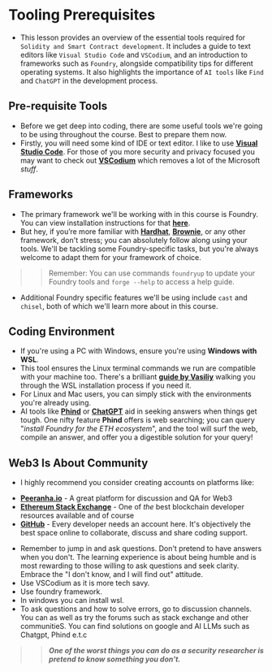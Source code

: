 # Tooling Prerequisites
- This lesson provides an overview of the essential tools required for `Solidity and Smart Contract development`. It includes a guide to text editors like `Visual Studio Code` and `VSCodium`, and an introduction to frameworks such as `Foundry`, alongside compatibility tips for different operating systems. It also highlights the importance of `AI tools` like `Find` and `ChatGPT` in the development process.

## Pre-requisite Tools
- Before we get deep into coding, there are some useful tools we're going to be using throughout the course. Best to prepare them now.
- Firstly, you will need some kind of IDE or text editor. I like to use **[Visual Studio Code](https://code.visualstudio.com/)**. For those of you more security and privacy focused you may want to check out **[VSCodium](https://vscodium.com/)** which removes a lot of the Microsoft _stuff_.

## Frameworks
- The primary framework we'll be working with in this course is Foundry. You can view installation instructions for that **[here](https://book.getfoundry.sh/getting-started/installation)**.
- But hey, if you’re more familiar with **[Hardhat](https://hardhat.org/)**, **[Brownie](https://eth-brownie.readthedocs.io/en/stable/)**, or any other framework, don't stress; you can absolutely follow along using your tools. We'll be tackling some Foundry-specific tasks, but you're always welcome to adapt them for your framework of choice.

>> Remember: You can use commands `foundryup` to update your Foundry tools and `forge --help` to access a help guide.

- Additional Foundry specific features we'll be using include `cast` and `chisel`, both of which we'll learn more about in this course.

## Coding Environment
- If you're using a PC with Windows, ensure you're using **Windows with WSL**.
- This tool ensures the Linux terminal commands we run are compatible with your machine too. There's a brilliant **[guide by Vasiliy](https://youtu.be/umepbfKp5rI?feature=shared\&t=23546)** walking you through the WSL installation process if you need it.
- For Linux and Mac users, you can simply stick with the environments you're already using.
- AI tools like **[Phind](https://www.phind.com/)** or **[ChatGPT](https://www.chat.openai.com)** aid in seeking answers when things get tough. One nifty feature **Phind** offers is web searching; you can query "_install Foundry for the ETH ecosystem_", and the tool will surf the web, compile an answer, and offer you a digestible solution for your query!

## Web3 Is About Community
- I highly recommend you consider creating accounts on platforms like:

* **[Peeranha.io](https://peeranha.io/)** - A great platform for discussion and QA for Web3
* **[Ethereum Stack Exchange](https://ethereum.stackexchange.com/)** - One of _the_ best blockchain developer resources available
  and of course
* **[GitHub](https://www.github.com)** - Every developer needs an account here. It's objectively the best space online to collaborate, discuss and share coding support.

- Remember to jump in and ask questions. Don't pretend to have answers when you don't. The learning experience is about being humble and is most rewarding to those willing to ask questions and seek clarity. Embrace the "I don't know, and I will find out" attitude.
- Use VSCodium as it is more tech savy.
- Use foundry framework.
- In windows you can install wsl.
- To ask questions and how to solve errors, go to discussion channels. You can as well as try the forums such as stack exchange and other communitieS. You can find solutions on google and AI LLMs such as Chatgpt, Phind e.t.c

>> ***One of the worst things you can do as a security researcher is pretend to know something you don't.***
